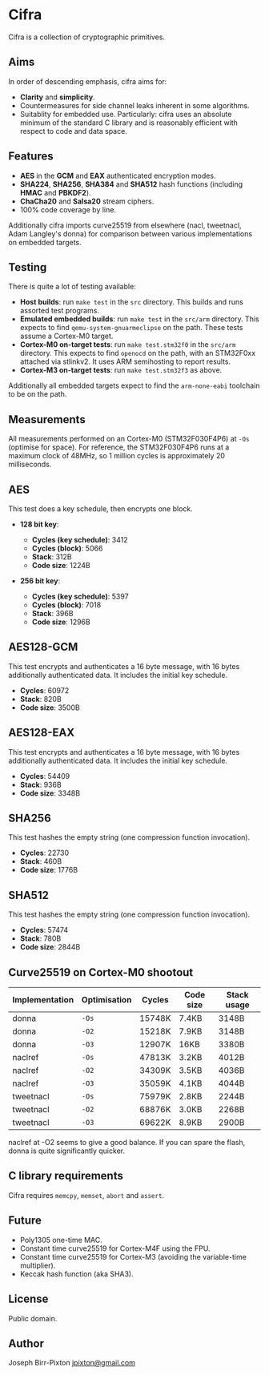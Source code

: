 # Cifra
Cifra is a collection of cryptographic primitives.

## Aims
In order of descending emphasis, cifra aims for:

* **Clarity** and **simplicity**.
* Countermeasures for side channel leaks inherent in some
  algorithms.
* Suitablity for embedded use.  Particularly: cifra uses an
  absolute minimum of the standard C library and is reasonably
  efficient with respect to code and data space.

## Features
* **AES** in the **GCM** and **EAX** authenticated encryption modes.
* **SHA224**, **SHA256**, **SHA384** and **SHA512** hash functions (including **HMAC** and **PBKDF2**).
* **ChaCha20** and **Salsa20** stream ciphers.
* 100% code coverage by line.

Additionally cifra imports curve25519 from elsewhere (nacl, tweetnacl,
Adam Langley's donna) for comparison between various implementations
on embedded targets.

## Testing
There is quite a lot of testing available:

* **Host builds**: run `make test` in the `src` directory.  This builds and
  runs assorted test programs.
* **Emulated embedded builds**: run `make test` in the `src/arm` directory.  This
  expects to find `qemu-system-gnuarmeclipse` on the path.  These tests assume
  a Cortex-M0 target.
* **Cortex-M0 on-target tests**: run `make test.stm32f0` in the `src/arm` directory.
  This expects to find `openocd` on the path, with an STM32F0xx attached via
  stlinkv2.  It uses ARM semihosting to report results.
* **Cortex-M3 on-target tests**: run `make test.stm32f3` as above.

Additionally all embedded targets expect to find the `arm-none-eabi` toolchain
to be on the path.

## Measurements
All measurements performed on an Cortex-M0 (STM32F030F4P6) at `-Os` (optimise
for space).  For reference, the STM32F030F4P6 runs at a maximum clock of 48MHz,
so 1 million cycles is approximately 20 milliseconds.

## AES
This test does a key schedule, then encrypts one block.

* **128 bit key**:
    * **Cycles (key schedule)**: 3412
    * **Cycles (block)**: 5066
    * **Stack**: 312B
    * **Code size**: 1224B

* **256 bit key**:
    * **Cycles (key schedule)**: 5397
    * **Cycles (block)**: 7018
    * **Stack**: 396B
    * **Code size**: 1296B

## AES128-GCM
This test encrypts and authenticates a 16 byte message,
with 16 bytes additionally authenticated data.  It includes
the initial key schedule.

* **Cycles**: 60972
* **Stack**: 820B
* **Code size**: 3500B

## AES128-EAX
This test encrypts and authenticates a 16 byte message,
with 16 bytes additionally authenticated data.  It includes
the initial key schedule.

* **Cycles**: 54409
* **Stack**: 936B
* **Code size**: 3348B

## SHA256
This test hashes the empty string (one compression function invocation).

* **Cycles**: 22730
* **Stack**: 460B
* **Code size**: 1776B

## SHA512
This test hashes the empty string (one compression function invocation).

* **Cycles**: 57474
* **Stack**: 780B
* **Code size**: 2844B

## Curve25519 on Cortex-M0 shootout
Implementation | Optimisation | Cycles    | Code size | Stack usage
-------------- | ------------ | --------- | --------- | -----------
donna          | `-Os`        | 15748K    | 7.4KB     | 3148B
donna          | `-O2`        | 15218K    | 7.9KB     | 3148B
donna          | `-O3`        | 12907K    | 16KB      | 3380B
naclref        | `-Os`        | 47813K    | 3.2KB     | 4012B
naclref        | `-O2`        | 34309K    | 3.5KB     | 4036B
naclref        | `-O3`        | 35059K    | 4.1KB     | 4044B
tweetnacl      | `-Os`        | 75979K    | 2.8KB     | 2244B
tweetnacl      | `-O2`        | 68876K    | 3.0KB     | 2268B
tweetnacl      | `-O3`        | 69622K    | 8.9KB     | 2900B

naclref at -O2 seems to give a good balance.  If you can spare the flash,
donna is quite significantly quicker.

## C library requirements
Cifra requires `memcpy`, `memset`, `abort` and `assert`.

## Future
* Poly1305 one-time MAC.
* Constant time curve25519 for Cortex-M4F using the FPU.
* Constant time curve25519 for Cortex-M3 (avoiding the variable-time multiplier).
* Keccak hash function (aka SHA3).

## License
Public domain.

## Author
Joseph Birr-Pixton <jpixton@gmail.com>
